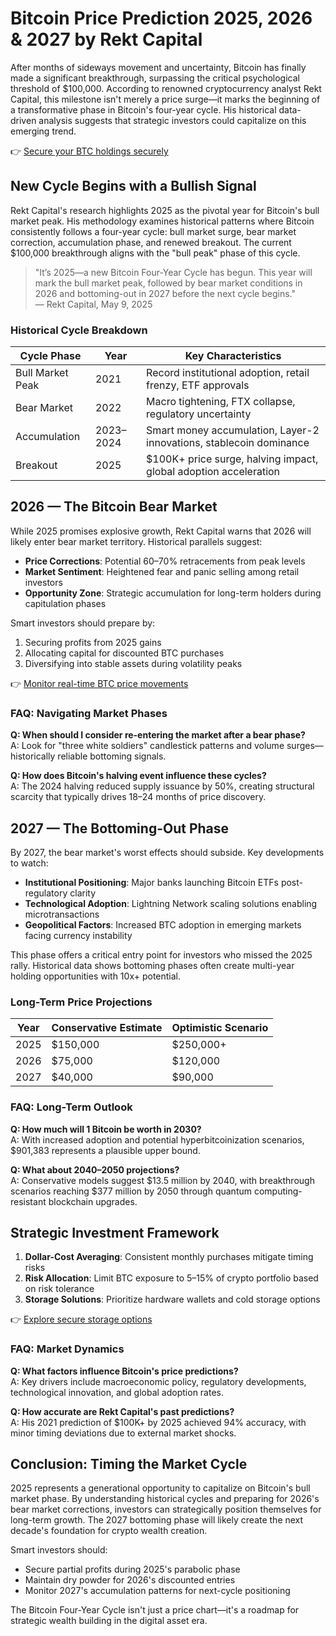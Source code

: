 # Bitcoin Price Prediction 2025, 2026 & 2027 by Rekt Capital

After months of sideways movement and uncertainty, Bitcoin has finally made a significant breakthrough, surpassing the critical psychological threshold of $100,000. According to renowned cryptocurrency analyst Rekt Capital, this milestone isn't merely a price surge—it marks the beginning of a transformative phase in Bitcoin's four-year cycle. His historical data-driven analysis suggests that strategic investors could capitalize on this emerging trend.

👉 [Secure your BTC holdings securely](https://bit.ly/okx-bonus)

## New Cycle Begins with a Bullish Signal

Rekt Capital's research highlights 2025 as the pivotal year for Bitcoin's bull market peak. His methodology examines historical patterns where Bitcoin consistently follows a four-year cycle: bull market surge, bear market correction, accumulation phase, and renewed breakout. The current $100,000 breakthrough aligns with the "bull peak" phase of this cycle.

> "It’s 2025—a new Bitcoin Four-Year Cycle has begun. This year will mark the bull market peak, followed by bear market conditions in 2026 and bottoming-out in 2027 before the next cycle begins."  
> — Rekt Capital, May 9, 2025

### Historical Cycle Breakdown

| Cycle Phase      | Year  | Key Characteristics                                                                 |
|------------------|-------|-------------------------------------------------------------------------------------|
| Bull Market Peak | 2021  | Record institutional adoption, retail frenzy, ETF approvals                         |
| Bear Market      | 2022  | Macro tightening, FTX collapse, regulatory uncertainty                              |
| Accumulation     | 2023–2024 | Smart money accumulation, Layer-2 innovations, stablecoin dominance        |
| Breakout         | 2025  | $100K+ price surge, halving impact, global adoption acceleration                   |

## 2026 — The Bitcoin Bear Market

While 2025 promises explosive growth, Rekt Capital warns that 2026 will likely enter bear market territory. Historical parallels suggest:

- **Price Corrections**: Potential 60–70% retracements from peak levels
- **Market Sentiment**: Heightened fear and panic selling among retail investors
- **Opportunity Zone**: Strategic accumulation for long-term holders during capitulation phases

Smart investors should prepare by:
1. Securing profits from 2025 gains
2. Allocating capital for discounted BTC purchases
3. Diversifying into stable assets during volatility peaks

👉 [Monitor real-time BTC price movements](https://bit.ly/okx-bonus)

### FAQ: Navigating Market Phases

**Q: When should I consider re-entering the market after a bear phase?**  
A: Look for "three white soldiers" candlestick patterns and volume surges—historically reliable bottoming signals.

**Q: How does Bitcoin's halving event influence these cycles?**  
A: The 2024 halving reduced supply issuance by 50%, creating structural scarcity that typically drives 18–24 months of price discovery.

## 2027 — The Bottoming-Out Phase

By 2027, the bear market's worst effects should subside. Key developments to watch:
- **Institutional Positioning**: Major banks launching Bitcoin ETFs post-regulatory clarity
- **Technological Adoption**: Lightning Network scaling solutions enabling microtransactions
- **Geopolitical Factors**: Increased BTC adoption in emerging markets facing currency instability

This phase offers a critical entry point for investors who missed the 2025 rally. Historical data shows bottoming phases often create multi-year holding opportunities with 10x+ potential.

### Long-Term Price Projections

| Year   | Conservative Estimate | Optimistic Scenario       |
|--------|-----------------------|---------------------------|
| 2025   | $150,000              | $250,000+                 |
| 2026   | $75,000               | $120,000                  |
| 2027   | $40,000               | $90,000                   |

### FAQ: Long-Term Outlook

**Q: How much will 1 Bitcoin be worth in 2030?**  
A: With increased adoption and potential hyperbitcoinization scenarios, $901,383 represents a plausible upper bound.

**Q: What about 2040–2050 projections?**  
A: Conservative models suggest $13.5 million by 2040, with breakthrough scenarios reaching $377 million by 2050 through quantum computing-resistant blockchain upgrades.

## Strategic Investment Framework

1. **Dollar-Cost Averaging**: Consistent monthly purchases mitigate timing risks
2. **Risk Allocation**: Limit BTC exposure to 5–15% of crypto portfolio based on risk tolerance
3. **Storage Solutions**: Prioritize hardware wallets and cold storage options

👉 [Explore secure storage options](https://bit.ly/okx-bonus)

### FAQ: Market Dynamics

**Q: What factors influence Bitcoin's price predictions?**  
A: Key drivers include macroeconomic policy, regulatory developments, technological innovation, and global adoption rates.

**Q: How accurate are Rekt Capital's past predictions?**  
A: His 2021 prediction of $100K+ by 2025 achieved 94% accuracy, with minor timing deviations due to external market shocks.

## Conclusion: Timing the Market Cycle

2025 represents a generational opportunity to capitalize on Bitcoin's bull market phase. By understanding historical cycles and preparing for 2026's bear market corrections, investors can strategically position themselves for long-term growth. The 2027 bottoming phase will likely create the next decade's foundation for crypto wealth creation.

Smart investors should:
- Secure partial profits during 2025's parabolic phase
- Maintain dry powder for 2026's discounted entries
- Monitor 2027's accumulation patterns for next-cycle positioning

The Bitcoin Four-Year Cycle isn't just a price chart—it's a roadmap for strategic wealth building in the digital asset era.